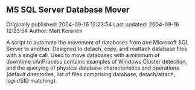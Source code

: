 ## MS SQL Server Database Mover 
Originally published: 2004-09-16 12:23:54 
Last updated: 2004-09-16 12:23:54 
Author: Matt Keranen 
 
A script to automate the movement of databases from one Microsoft SQL Server to another. Designed to detach, copy, and reattach database files with a single call. Used to move databases with a minimum of downtime.\n\nProcess contains examples of Windows Cluster detection, and the querying of physical database characteristics and operations (default directories, list of files comprising database, detach/attach, login/SID matching).
